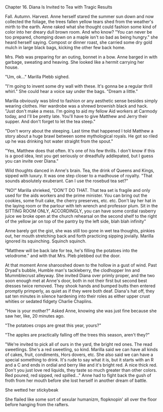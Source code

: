 Chapter 16. Diana Is Invited to Tea with Tragic Results

Fall. Autumn. Harvest. Anne herself stared the summer sun down and now collected the foliage, the trees fallen yellow tears shed from the weather's mirth to the earth.
Anne raked what she thought could fashion some kind of color into her dreary dull brown room. And who know? "You can never be too prepared, chomping down on a maple isn't so bad as being hungry." she heard herself saying. Compost or dinner roast, she carried some dry gold mulch in large black bags, kicking the other few back home.

Mrs. Pleb was preparing for an outing, bonnet in a bow. Anne barged in with garbage, sweating and heaving. She looked like a hermit carrying her house.

"Um, ok..." Marilla Plebb sighed.

"I'm going to invent some dry wall with these. It's gonna be a regular thrill whirl." She could hear a voice say under the bags. "Dream a little."

Marilla obviously was blind to fashion or any aesthetic sense besides simply wearing clothes. Her wardrobe was a shrewd brownish black and hack. "Just don't make a mess. I'm going to aid my fellow Aid workers at Carmody today, and I'll be pretty late. You'll have to give Matthew and Jerry their supper. And don't forget to let the tea steep."

"Don't worry about the steeping. Last time that happened I told Matthew a story about a huge brawl between some mythological royals. He got so riled up he was drinking hot water straight from the spout."

"Yes, Matthew does that often. It's one of his few thrills. I don't know if this is a good idea, lest you get seriously or dreadfully addlepated, but I guess you can invite over Diana."

Wild thoughts danced in Anne's brain. Tea, the drink of Queens and Kings, sipped with luxury. It was one step closer to a madhouse of royalty. "That sounds absolutely exuberant. Can I use the rosebud tea set?"

"NO!" Marilla shrieked, "DON'T DO THAT. That tea set is fragile and only used for the aids workers and the prime minister. You can bring out the cookies, some fruit cake, the cherry preserves, etc. etc. Don't lay her hat in the laying room or the parlour with teh wrench and professor plum. Sit in the SITTING ROOM ONLY, ACCORDINGLY, you can have some cordial rasberry juice we broke open at the church rehearsal on the second shelf to the right of the yellow jar on top of the pantry by the left side, blah blah infinity"

Anne barely got the gist, she was still too gone in wet tea thoughts, pinkies out, her mouth stretching back and forth practicing sipping jovially. Marilla ignored its squinching. Squinch squinch.

"Matthew will be back late for tea, he's filling the potatoes into the velodrome." and with that Mrs. Pleb plebbed out the door.

At that moment Anne sharooshed down to the hollow in a gust of wind. Past Dryad's bubble, Humble man's tackleberry, the clodhopper Inn and Mummblecrust alleyway. She invited Diana over primly proper, and the two soon enough met at Anne's door, both in not their first but second best dresses twice removed. They shook hands and bumped butts then entered promptly primperly, as quiet as if they were both deaf. Diana's hat off, they sat ten minutes in silence hardening into their roles as either upper crust whities or sedated fidgety Charlie Chaplins.

"How is your mother?" Asked Anne, knowing she was just fine because she saw her, like, 20 minutes ago.

"The potatoes crops are great this year, yours?"

"The apples are practically falling off the trees this season, aren't they?"

"We're invited to pick all of ours in the yard, the bright red ones. The read sweetlings. She's a red sweetling, so kind. Marilla said we can have all kinds of cakes, fruit, condiments, Hors dovers, etc. She also said we can have a special something to drink. It's rude to say what it is, but it starts with an R and a C and ends in ordial and berry like and it's bright red. A nice thick red. Don't you just love red liquids, they taste so much greater than other colors. Red poured, red sipped, red spilled..." Anne had to fight back the gush of froth from her mouth before she lost herself in another dream of battle.





She wetted her stickybeak

She flailed like some sort of sexular humanizm, flopknopin' all over the floor before hanging from the rafters.
